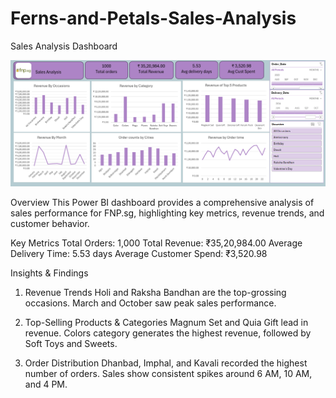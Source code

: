 # Ferns-and-Petals-Sales-Analysis
Sales Analysis Dashboard

![Sales Analysis Screenshot](https://github.com/sanskars101/Ferns-and-Petals-Sales-Analysis/blob/17a107500034dbaec87a609ab480030edf74b081/Screenshot%202025-03-15%20235505.png)


Overview
This Power BI dashboard provides a comprehensive analysis of sales performance for FNP.sg, highlighting key metrics, revenue trends, and customer behavior.

Key Metrics
Total Orders: 1,000
Total Revenue: ₹35,20,984.00
Average Delivery Time: 5.53 days
Average Customer Spend: ₹3,520.98

Insights & Findings
1. Revenue Trends
Holi and Raksha Bandhan are the top-grossing occasions.
March and October saw peak sales performance.

3. Top-Selling Products & Categories
Magnum Set and Quia Gift lead in revenue.
Colors category generates the highest revenue, followed by Soft Toys and Sweets.

5. Order Distribution
Dhanbad, Imphal, and Kavali recorded the highest number of orders.
Sales show consistent spikes around 6 AM, 10 AM, and 4 PM.
